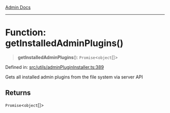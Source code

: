[Admin Docs](/)

***

# Function: getInstalledAdminPlugins()

> **getInstalledAdminPlugins**(): `Promise`\<`object`[]\>

Defined in: [src/utils/adminPluginInstaller.ts:389](https://github.com/PalisadoesFoundation/talawa-admin/blob/main/src/utils/adminPluginInstaller.ts#L389)

Gets all installed admin plugins from the file system via server API

## Returns

`Promise`\<`object`[]\>
